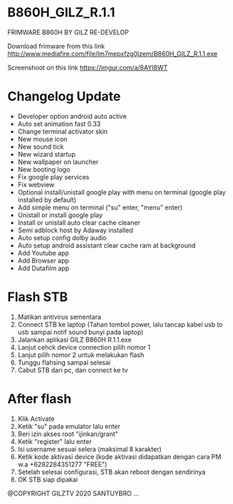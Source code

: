 # B860H_GILZ_R.1.1
FRIMWARE B860H BY GILZ RE-DEVELOP

Download frimware from this link 
http://www.mediafire.com/file/lm7mepxfzg0jzem/B860H_GILZ_R.1.1.exe

Screenshoot on this link 
https://imgur.com/a/8AYI8WT

Changelog Update
================
- Developer option android auto active
- Auto set animation fast 0.33
- Change terminal activator skin
- New mouse icon
- New sound tick
- New wizard startup
- New wallpaper on launcher
- New booting logo
- Fix google play services
- Fix webview 
- Optional install/unistall google play with menu on terminal (google play installed by default)
- Add simple menu on terminal ("su" enter, "menu" enter)
- Unistall or install google play
- Install or unistall auto clear cache cleaner
- Semi adblock host by Adaway installed
- Auto setup config dolby audio
- Auto setup android assistant clear cache ram at background
- Add Youtube app
- Add Browser app
- Add Dutafilm app

Flash STB
=============
1. Matikan antivirus sementara
2. Connect STB ke laptop (Tahan tombol power, lalu tancap kabel usb to usb sampai notif sound bunyi pada laptop)
3. Jalankan aplikasi GILZ B860H R.1.1.exe
4. Lanjut cehck device connection pilih nomor 1
5. Lanjut pilih nomor 2 untuk melakukan flash
6. Tunggu flahsing sampai selesai
7. Cabut STB dari pc, dan connect ke tv

After flash
===============
1. Klik Activate
2. Ketik "su" pada emulator lalu enter
3. Beri izin akses root "ijinkan/grant"
4. Ketik "register" lalu enter
5. Isi username sesuai selera (maksimal 8 karakter)
6. Ketik kode aktivasi device (kode aktivasi didapatkan dengan cara PM w.a +6282284351277 "FREE")
7. Setelah selesai configurasi, STB akan reboot dengan sendirinya
8. OK STB siap dipakai


@COPYRIGHT GILZTV 2020
SANTUYBRO ...
